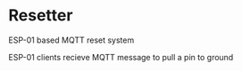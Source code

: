 # Resetter
ESP-01 based MQTT reset system

ESP-01 clients recieve MQTT message to pull a pin to ground
